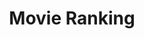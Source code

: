 ---
title: Movie Ranking
featuredImage: /uploads/movie_ranking.png
ecommerceImage: /uploads/regucom.png
description: Movie Ranking of movies i watched
release: 2021
genre: Jamstack CMS
link: https://iamuayeb-movieranking.netlify.app/
tags:
   - Tailwind
   - Netlify CMS
---